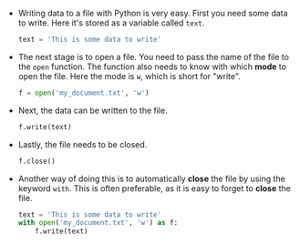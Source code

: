 - Writing data to a file with Python is very easy. First you need some data to write. Here it's stored as a variable called `text`.

	```python
	text = 'This is some data to write'
	```

- The next stage is to open a file. You need to pass the name of the file to the `open` function. The function also needs to know with which **mode** to open the file. Here the mode is `w`, which is short for "write".

	```python
	f = open('my_document.txt', 'w')
	```
- Next, the data can be written to the file.

	```python
  f.write(text)
  ```
  
- Lastly, the file needs to be closed.

  ```python
  f.close()
  ```

- Another way of doing this is to automatically **close** the file by using the keyword `with`. This is often preferable, as it is easy to forget to **close** the file.

  ```python
  text = 'This is some data to write'
  with open('my_document.txt', 'w') as f:
	  f.write(text)
  ```
